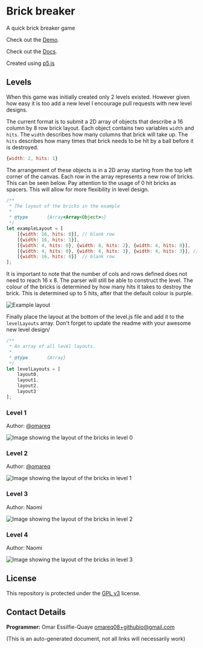 # Brick breaker

A quick brick breaker game

Check out the [Demo](https://omareq.github.io/brick-breaker/).

Check out the [Docs](https://omareq.github.io/brick-breaker/docs/).

Created using [p5.js](https://p5js.org/)

## Levels

When this game was initially created only 2 levels existed.  However given how
easy it is too add a new level I encourage pull requests with new level designs.

The current format is to submit a 2D array of objects that describe a 16 column
by 8 row brick layout.  Each object contains two variables ```width``` and
```hits```.  The ```width``` describes how many columns that brick will take up.
The ```hits``` describes how many times that brick needs to be hit by a ball
before it is destroyed.

```js
{width: 2, hits: 1}
```

The arrangement of these objects is in a 2D array starting from the top left
corner of the canvas.  Each row in the array represents a new row of bricks.
This can be seen below.  Pay attention to the usage of 0 hit bricks as spacers.
This will allow for more flexibility in level design.

```js
/**
 * The layout of the bricks in the example
 *
 * @type       {Array<Array<Object>>}
 */
let exampleLayout = [
    [{width: 16, hits: 0}], // blank row
    [{width: 16, hits: 1}],
    [{width: 4, hits: 0}, {width: 8, hits: 2}, {width: 4, hits: 0}],
    [{width: 4, hits: 0}, {width: 4, hits: 3}, {width: 4, hits: 3}], // row is only 12 cols wide
    [{width: 16, hits: 0}]  // blank row
];
```

It is important to note that the number of cols and rows defined does not need
to reach 16 x 8.  The parser will still be able to construct the level.  The
colour of the bricks is determined by how many hits it takes to destroy the
brick.  This is determined up to 5 hits, after that the default colour is
purple.

![Example layout](https://omareq.github.io/brick-breaker/imgs/example-layout.png)

Finally place the layout at the bottom of the level.js file and add it to the
```levelLayouts``` array.  Don't forget to update the readme with your awesome
new level design/

```js
/**
 * An array of all level layouts.
 *
 * @type       {Array}
 */
let levelLayouts = [
    layout0,
    layout1,
    layout2,
    layout3
];
````

### Level 1

Author: [@omareq](https://github.com/omareq)

![Image showing the layout of the bricks in level 0](https://omareq.github.io/brick-breaker/imgs/layout0.png)

### Level 2

Author: [@omareq](https://github.com/omareq)

![Image showing the layout of the bricks in level 1](https://omareq.github.io/brick-breaker/imgs/layout1.png)

### Level 3

Author:  Naomi

![Image showing the layout of the bricks in level 2](https://omareq.github.io/brick-breaker/imgs/layout2.png)

### Level 4

Author:  Naomi

![Image showing the layout of the bricks in level 3](https://omareq.github.io/brick-breaker/imgs/layout3.png)

## License

This repository is protected under the [GPL v3](https://www.gnu.org/licenses/gpl-3.0.html) license.

## Contact Details
__Programmer:__ Omar Essilfie-Quaye [omareq08+githubio@gmail.com](mailto:omareq08+githubio@gmail.com?subject=Githubio%20Brick%20Breaker%20Game)


(This is an auto-generated document, not all links will necessarily work)